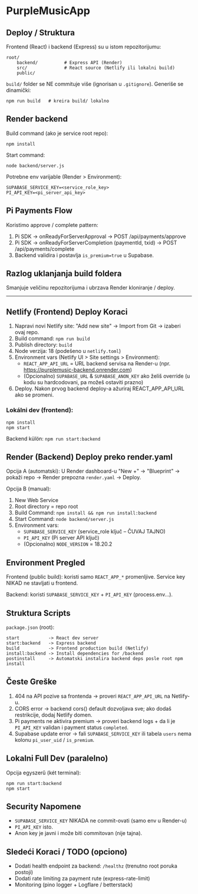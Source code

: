 # PurpleMusicApp

## Deploy / Struktura

Frontend (React) i backend (Express) su u istom repozitorijumu:

```
root/
	backend/          # Express API (Render)
	src/              # React source (Netlify ili lokalni build)
	public/
```

`build/` folder se NE commituje više (ignorisan u `.gitignore`). Generiše se dinamički:

```
npm run build   # kreira build/ lokalno
```

## Render backend
Build command (ako je service root repo):
```
npm install
```
Start command:
```
node backend/server.js
```

Potrebne env varijable (Render > Environment):
```
SUPABASE_SERVICE_KEY=<service_role_key>
PI_API_KEY=<pi_server_api_key>
```

## Pi Payments Flow
Koristimo approve / complete pattern:
1. Pi SDK -> onReadyForServerApproval -> POST /api/payments/approve
2. Pi SDK -> onReadyForServerCompletion (paymentId, txid) -> POST /api/payments/complete
3. Backend validira i postavlja `is_premium=true` u Supabase.

## Razlog uklanjanja build foldera
Smanjuje veličinu repozitorijuma i ubrzava Render kloniranje / deploy.

---

## Netlify (Frontend) Deploy Koraci

1. Napravi novi Netlify site: "Add new site" -> Import from Git -> izaberi ovaj repo.
2. Build command: `npm run build`
3. Publish directory: `build`
4. Node verzija: 18 (podešeno u `netlify.toml`)
5. Environment vars (Netlify UI > Site settings > Environment):
	- `REACT_APP_API_URL` = URL backend servisa na Render-u (npr. https://purplemusic-backend.onrender.com)
	- (Opcionalno) `SUPABASE_URL` & `SUPABASE_ANON_KEY` ako želiš override (u kodu su hardcodovani, pa možeš ostaviti prazno)
6. Deploy. Nakon prvog backend deploy-a ažuriraj REACT_APP_API_URL ako se promeni.

### Lokálni dev (frontend):
```
npm install
npm start
```
Backend külön: `npm run start:backend`

## Render (Backend) Deploy preko render.yaml

Opcija A (automatski): U Render dashboard-u "New +" -> "Blueprint" -> pokaži repo -> Render prepozna `render.yaml` -> Deploy.

Opcija B (manual):
1. New Web Service
2. Root directory = repo root
3. Build Command: `npm install && npm run install:backend`
4. Start Command: `node backend/server.js`
5. Environment vars:
	- `SUPABASE_SERVICE_KEY` (service_role ključ – ČUVAJ TAJNO)
	- `PI_API_KEY` (Pi server API ključ)
	- (Opcionalno) `NODE_VERSION` = 18.20.2

## Environment Pregled

Frontend (public build): koristi samo `REACT_APP_*` promenljive. Service key NIKAD ne stavljati u frontend.

Backend: koristi `SUPABASE_SERVICE_KEY` + `PI_API_KEY` (process.env...).

## Struktura Scripts

`package.json` (root):
```
start           -> React dev server
start:backend   -> Express backend
build           -> Frontend production build (Netlify)
install:backend -> Install dependencies for /backend
postinstall     -> Automatski instalira backend deps posle root npm install
```

## Česte Greške

1. 404 na API pozive sa frontenda -> proveri `REACT_APP_API_URL` na Netlify-u.
2. CORS error -> backend cors() default dozvoljava sve; ako dodaš restrikcije, dodaj Netlify domen.
3. Pi payments ne aktivira premium -> proveri backend logs + da li je `PI_API_KEY` validan i payment status `completed`.
4. Supabase update error -> fali `SUPABASE_SERVICE_KEY` ili tabela `users` nema kolonu `pi_user_uid` / `is_premium`.

## Lokalni Full Dev (paralelno)

Opcija egyszerű (két terminal):
```
npm run start:backend
npm start
```

## Security Napomene

- `SUPABASE_SERVICE_KEY` NIKADA ne commit-ovati (samo env u Render-u)
- `PI_API_KEY` isto.
- Anon key je javni i može biti commitovan (nije tajna).

## Sledeći Koraci / TODO (opciono)

- Dodati health endpoint za backend: `/healthz` (trenutno root poruka postoji)
- Dodati rate limiting za payment rute (express-rate-limit)
- Monitoring (pino logger + Logflare / betterstack)
